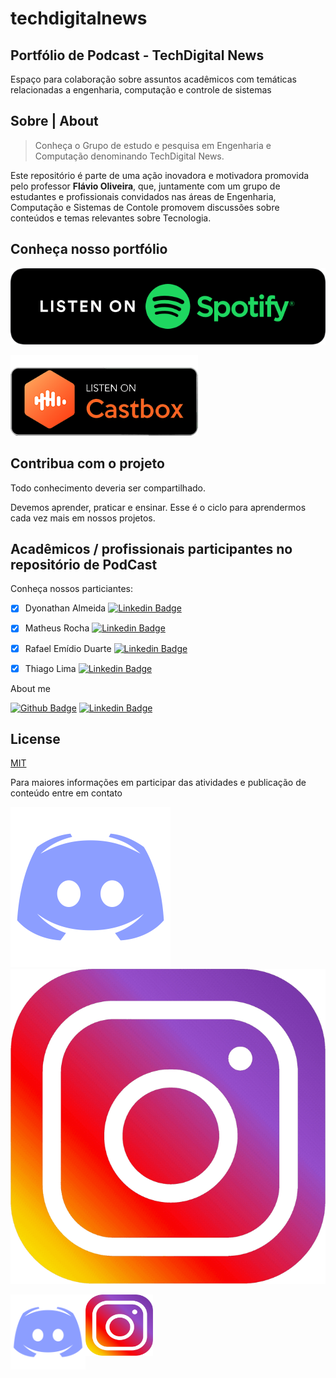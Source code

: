 # techdigitalnews

## Portfólio de Podcast - TechDigital News

Espaço para colaboração sobre assuntos acadêmicos com temáticas relacionadas a engenharia, computação e controle de sistemas

## Sobre | About

> Conheça o Grupo de estudo e pesquisa em Engenharia e Computação denominando TechDigital News.

 Este repositório é parte de uma ação inovadora e motivadora promovida pelo professor **Flávio Oliveira**, que, juntamente com um grupo de estudantes e profissionais convidados nas áreas de Engenharia, Computação e Sistemas de Contole promovem discussões sobre conteúdos e temas relevantes sobre Tecnologia.

## Conheça nosso portfólio 

[![Github Badge](img/PNG/spotify-podcast-badge-blk-grn-660x160.png)](https://open.spotify.com/show/01w0vZrR8vts8jnWugpHNW)

[![Linkedin Badge](img/PNG/castbox.png)](https://castbox.fm/channel/id3464793?utm_source=website&utm_medium=dlink&utm_campaign=web_share&utm_content=TechDigital%20News-CastBox_FM)

## Contribua com o projeto

Todo conhecimento deveria ser compartilhado.

Devemos aprender, praticar e ensinar. Esse é o ciclo para aprendermos cada vez mais em nossos projetos.

## Acadêmicos / profissionais participantes no repositório de PodCast

Conheça nossos particiantes:

- [x] Dyonathan Almeida [![Linkedin Badge](https://img.shields.io/badge/-LinkedIn-blue?style=flat-square&logo=Linkedin&logoColor=white&link=https://www.linkedin.com/in/fagnerpsantos/)](https://www.linkedin.com/in/rafael-emidio-duarte-86697135)

- [x] Matheus Rocha [![Linkedin Badge](https://img.shields.io/badge/-LinkedIn-blue?style=flat-square&logo=Linkedin&logoColor=white&link=https://www.linkedin.com/in/fagnerpsantos/)](https://www.linkedin.com/in/rafael-emidio-duarte-86697135)
  
- [x] Rafael Emídio Duarte [![Linkedin Badge](https://img.shields.io/badge/-LinkedIn-blue?style=flat-square&logo=Linkedin&logoColor=white&link=https://www.linkedin.com/in/fagnerpsantos/)](https://www.linkedin.com/in/rafael-emidio-duarte-86697135)

- [x] Thiago Lima [![Linkedin Badge](https://img.shields.io/badge/-LinkedIn-blue?style=flat-square&logo=Linkedin&logoColor=white&link=https://www.linkedin.com/in/fagnerpsantos/)](https://www.linkedin.com/in/rafael-emidio-duarte-86697135)

About me

[![Github Badge](https://img.shields.io/badge/-Github-000?style=flat-square&logo=Github&logoColor=white&link=https://github.com/fagnerpsantos)](https://github.com/flaviojoliveira)
[![Linkedin Badge](https://img.shields.io/badge/-LinkedIn-blue?style=flat-square&logo=Linkedin&logoColor=white&link=https://www.linkedin.com/in/fagnerpsantos/)](https://www.linkedin.com/in/flaviojoliveira/)


## License
[MIT](https://choosealicense.com/licenses/mit/)

Para maiores informações em participar das atividades e  publicação de conteúdo entre em contato


[![Github Badge](img/PNG/2discord.png) ](https://discord.gg/DM6RaEXV2m)
[![Linkedin Badge](img/PNG/int1.png)](https://www.instagram.com/?hl=pt-br)


<a href="[url](https://discord.gg/DM6RaEXV2m)"><img src="img/PNG/2discord.png" align="left" height="120" width="120" ></a>


<a href="[url](https://www.instagram.com/?hl=pt-br)"><img src="img/PNG/int1.png" align="left" height="98" width="108" ></a>